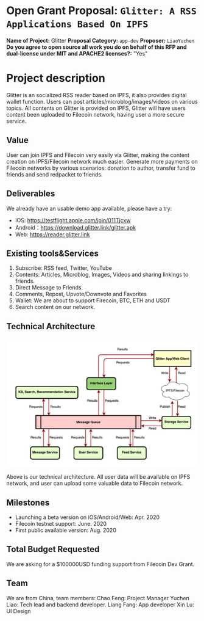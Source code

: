# Open Grant Proposal: `Glitter: A RSS Applications Based On IPFS`
**Name of Project:** Glitter
**Proposal Category:** `app-dev`
**Proposer:** `LiaoYuchen`
**Do you agree to open source all work you do on behalf of this RFP and dual-license under MIT and APACHE2 licenses?:** "Yes"

# Project description
Glitter is an socialized RSS reader based on IPFS, it also provides digital wallet function. Users can post articles/microblog/images/videos on various topics. All contents on Glitter is provided on IPFS, Glitter will have users content been uploaded to Filecoin network, having user a more secure service.

## Value

User can join IPFS and Filecoin very easily via Glitter, making the content creation on IPFS/Filecoin network much easier. Generate more payments on Filecoin networks by various scenarios: donation to author, transfer fund to friends and send redpacket to friends.

## Deliverables
We already have an usable demo app available, please have a try:
 - iOS: https://testflight.apple.com/join/011Tjcxw
 - Android：https://download.glitter.link/glitter.apk
 - Web: https://reader.glitter.link

## Existing tools&Services
1. Subscribe: RSS feed, Twitter, YouTube
2. Contents: Articles, Microblog, Images, Videos and sharing linkings to friends.
3. Direct Message to Friends.
4. Comments, Repost, Upvote/Downvote and Favorites
5. Wallet: We are about to support Firecoin, BTC, ETH and USDT
6. Search content on our network.

## Technical Architecture
![img](./arch.png) 

Above is our technical architecture. All user data will be available on IPFS network, and user can upload some valuable data to Filecoin network.

## Milestones

- Launching a beta version on iOS/Android/Web: Apr. 2020
- Filecoin testnet support: June. 2020
- First public available version: Aug. 2020

## Total Budget Requested

We are asking for a $100000USD funding support from Filecoin Dev Grant.

## Team

We are from China, team members:
Chao Feng: Project Manager
Yuchen Liao: Tech lead and backend developer.
Liang Fang: App developer
Xin Lu: UI Design